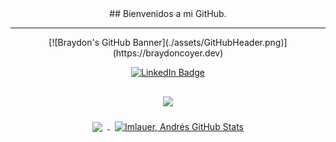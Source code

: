 <center>
## Bienvenidos a mi GitHub.
<hr>
[![Braydon's GitHub Banner](./assets/GitHubHeader.png)](https://braydoncoyer.dev)


[![LinkedIn Badge](https://img.shields.io/badge/LinkedIn-Profile-informational?style=flat&logo=linkedin&logoColor=white&color=0D76A8)](https://ar.linkedin.com/in/andr%C3%A9s-imlauer-a90bb0215)

<!-- Pinned Repositories -->

  <img align="center" style="margin:1rem 0.5rem" src="https://github-readme-stats.vercel.app/api/pin/?username=imlauera&repo=tailwindcss-v2-dark-mode-template&title_color=ffffff&text_color=c9cacc&icon_color=4AB197&bg_color=1A2B34" />

<br>

<!-- GitHub Stats -->

<a href="https://github.com/imlauera">
  <img align="center" style="margin:0.5rem" src="https://github-readme-stats.vercel.app/api/top-langs/?username=imlauera&hide=html,css&title_color=ffffff&text_color=c9cacc&icon_color=4AB197&bg_color=1A2B34" />
</a>

<a href="https://github.com/imlauera">
  <img align="center" style="margin:0.5rem" src="https://github-readme-stats.vercel.app/api?username=imlauera&show_icons=true&line_height=27&count_private=true&title_color=ffffff&text_color=c9cacc&icon_color=4AB097&bg_color=1A2B34" alt="Imlauer, Andrés GitHub Stats" />
</a>

</center>
